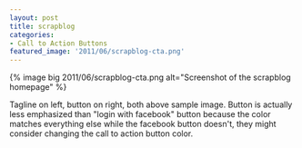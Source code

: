 ```yaml
---
layout: post
title: scrapblog
categories:
- Call to Action Buttons
featured_image: '2011/06/scrapblog-cta.png'
---
```

{% image big 2011/06/scrapblog-cta.png alt="Screenshot of the scrapblog homepage" %}

Tagline on left, button on right, both above sample image. Button is actually less emphasized than "login with facebook" button because the color matches everything else while the facebook button doesn't, they might consider changing the call to action button color.